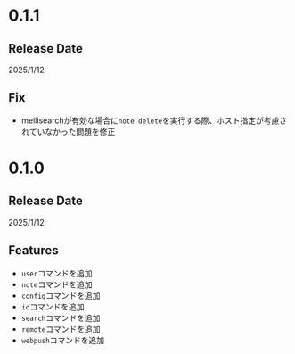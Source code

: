 # 0.1.1

## Release Date
2025/1/12

## Fix
- meilisearchが有効な場合に`note delete`を実行する際、ホスト指定が考慮されていなかった問題を修正


# 0.1.0

## Release Date
2025/1/12

## Features
- `user`コマンドを追加
- `note`コマンドを追加
- `config`コマンドを追加
- `id`コマンドを追加
- `search`コマンドを追加
- `remote`コマンドを追加
- `webpush`コマンドを追加
